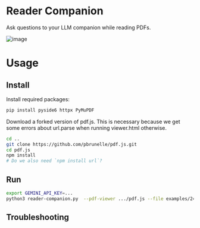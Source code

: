 # Reader Companion

Ask questions to your LLM companion while reading PDFs.

![image](https://github.com/user-attachments/assets/8606ac65-feba-46a7-875d-40139ea728dc)

# Usage

## Install

Install required packages:

```bash
pip install pyside6 httpx PyMuPDF
```

Download a forked version of pdf.js. This is necessary because we get some errors about url.parse when running viewer.html otherwise.

```bash
cd ..
git clone https://github.com/pbrunelle/pdf.js.git
cd pdf.js
npm install
# Do we also need `npm install url`?
```

## Run

```bash
export GEMINI_API_KEY=...
python3 reader-companion.py  --pdf-viewer .../pdf.js --file examples/2404.16130v2.pdf --settings examples/settings.json
```

## Troubleshooting


